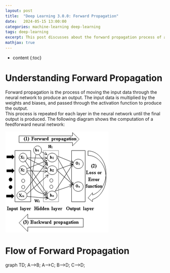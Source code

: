 ```yaml
---
layout: post
title:  "Deep Learning 3.0.0: Forward Propagation"
date:   2024-05-15 13:00:00
categories: machine-learning deep-learning
tags: deep-learning
excerpt: This post discusses about the forward propagation process of a neural network.
mathjax: true
---
```


* content
{:toc}


# Understanding Forward Propagation
Forward propagation is the process of moving the input data through the neural network to produce an output. 
The input data is multiplied by the weights and biases, and passed through the activation function to produce the output.  
This process is repeated for each layer in the neural network until the final output is produced.
The following diagram shows the computation of a feedforward neural network:   

![feedforward neural network](/assets/images/deep_learning/300/forward-pass.png)

# Flow of Forward Propagation
<div class="mermaid"> graph TD; A-->B; A-->C; B-->D; C-->D; </div>
